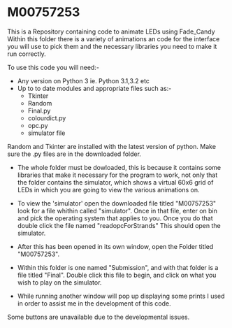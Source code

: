 # M00757253
This is a Repository containing code to animate LEDs using Fade_Candy
Within this folder there is a variety of animations an code for the interface you will use to pick them and the necessary libraries you need to make it run correctly. 

To use this code you will need:-
- Any version on Python 3 ie. Python 3.1,3.2 etc 
- Up to to date modules and appropriate files such as:-
    - Tkinter 
    - Random
    - Final.py
    - colourdict.py
    - opc.py
    - simulator file


Random and Tkinter are installed with the latest version of python.
Make sure the .py files are in the downloaded folder.

- The whole folder must be dowloaded, this is because it contains some libraries that make it necessary for the program to work, not only that the folder contains the simulator,
which shows a virtual 60x6 grid of LEDs in which you are going to view the various animations on. 
- To view the 'simulator' open the downloaded file titled "M00757253" look for a file whithin called "simulator". Once in that file, enter on bin and pick the operating system that applies to you. Once you do that double click the file named "readopcForStrands" This should open the simulator.
- After this has been opened in its own window, open the Folder titled "M00757253".
- Within this folder is one named "Submission", and with that folder is a file titled "Final". Double click this file to begin, and click on what you wish to play on the simulator.

- While running another window will pop up displaying some prints I used in order to assist me in the development of this code.

Some buttons are unavailable due to the developmental issues.